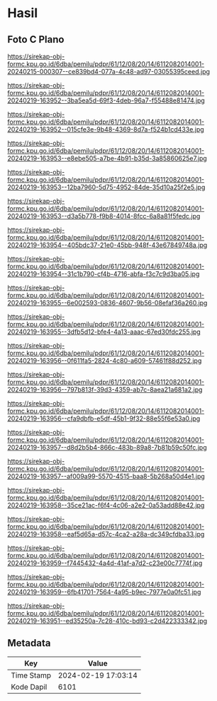 # Hasil

## Foto C Plano

https://sirekap-obj-formc.kpu.go.id/6dba/pemilu/pdpr/61/12/08/20/14/6112082014001-20240215-000307--ce839bd4-077a-4c48-ad97-03055395ceed.jpg

https://sirekap-obj-formc.kpu.go.id/6dba/pemilu/pdpr/61/12/08/20/14/6112082014001-20240219-163952--3ba5ea5d-69f3-4deb-96a7-f55488e81474.jpg

https://sirekap-obj-formc.kpu.go.id/6dba/pemilu/pdpr/61/12/08/20/14/6112082014001-20240219-163952--015cfe3e-9b48-4369-8d7a-f524b1cd433e.jpg

https://sirekap-obj-formc.kpu.go.id/6dba/pemilu/pdpr/61/12/08/20/14/6112082014001-20240219-163953--e8ebe505-a7be-4b91-b35d-3a85860625e7.jpg

https://sirekap-obj-formc.kpu.go.id/6dba/pemilu/pdpr/61/12/08/20/14/6112082014001-20240219-163953--12ba7960-5d75-4952-84de-35d10a25f2e5.jpg

https://sirekap-obj-formc.kpu.go.id/6dba/pemilu/pdpr/61/12/08/20/14/6112082014001-20240219-163953--d3a5b778-f9b8-4014-8fcc-6a8a81f5fedc.jpg

https://sirekap-obj-formc.kpu.go.id/6dba/pemilu/pdpr/61/12/08/20/14/6112082014001-20240219-163954--405bdc37-21e0-45bb-948f-43e67849748a.jpg

https://sirekap-obj-formc.kpu.go.id/6dba/pemilu/pdpr/61/12/08/20/14/6112082014001-20240219-163954--31c1b790-cf4b-4716-abfa-f3c7c9d3ba05.jpg

https://sirekap-obj-formc.kpu.go.id/6dba/pemilu/pdpr/61/12/08/20/14/6112082014001-20240219-163955--6e002593-0836-4607-9b56-08efaf36a260.jpg

https://sirekap-obj-formc.kpu.go.id/6dba/pemilu/pdpr/61/12/08/20/14/6112082014001-20240219-163955--3dfb5d12-bfe4-4a13-aaac-67ed30fdc255.jpg

https://sirekap-obj-formc.kpu.go.id/6dba/pemilu/pdpr/61/12/08/20/14/6112082014001-20240219-163956--0f611fa5-2824-4c80-a609-57461f88d252.jpg

https://sirekap-obj-formc.kpu.go.id/6dba/pemilu/pdpr/61/12/08/20/14/6112082014001-20240219-163956--797b813f-39d3-4359-ab7c-8aea21a681a2.jpg

https://sirekap-obj-formc.kpu.go.id/6dba/pemilu/pdpr/61/12/08/20/14/6112082014001-20240219-163956--cfa9dbfb-e5df-45b1-9f32-88e55f6e53a0.jpg

https://sirekap-obj-formc.kpu.go.id/6dba/pemilu/pdpr/61/12/08/20/14/6112082014001-20240219-163957--d8d2b5b4-866c-483b-89a8-7b81b59c50fc.jpg

https://sirekap-obj-formc.kpu.go.id/6dba/pemilu/pdpr/61/12/08/20/14/6112082014001-20240219-163957--af009a99-5570-4515-baa8-5b268a50d4e1.jpg

https://sirekap-obj-formc.kpu.go.id/6dba/pemilu/pdpr/61/12/08/20/14/6112082014001-20240219-163958--35ce21ac-f6f4-4c06-a2e2-0a53add88e42.jpg

https://sirekap-obj-formc.kpu.go.id/6dba/pemilu/pdpr/61/12/08/20/14/6112082014001-20240219-163958--eaf5d65a-d57c-4ca2-a28a-dc349cfdba33.jpg

https://sirekap-obj-formc.kpu.go.id/6dba/pemilu/pdpr/61/12/08/20/14/6112082014001-20240219-163959--f7445432-4a4d-41af-a7d2-c23e00c7774f.jpg

https://sirekap-obj-formc.kpu.go.id/6dba/pemilu/pdpr/61/12/08/20/14/6112082014001-20240219-163959--6fb41701-7564-4a95-b9ec-7977e0a0fc51.jpg

https://sirekap-obj-formc.kpu.go.id/6dba/pemilu/pdpr/61/12/08/20/14/6112082014001-20240219-163951--ed35250a-7c28-410c-bd93-c2d422333342.jpg


## Metadata

| Key        | Value               |
| ---------- | ------------------- |
| Time Stamp | 2024-02-19 17:03:14 |
| Kode Dapil | 6101                |




